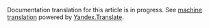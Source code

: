 Documentation translation for this article is in progress.
See
[machine translation](https://z5h64q92x9.net/proxy_u/ru-en.en/http/hhru.github.io/api/rendered-docs/docs/employer_tests.md.html) powered by
[Yandex.Translate](https://translate.yandex.com/translate).
